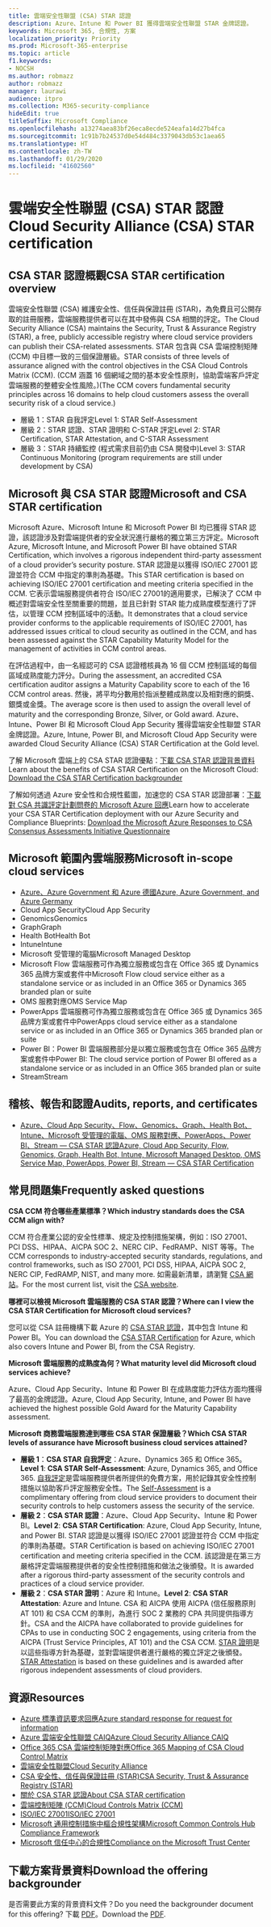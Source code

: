 ```yaml
---
title: 雲端安全性聯盟 (CSA) STAR 認證
description: Azure、Intune 和 Power BI 獲得雲端安全性聯盟 STAR 金牌認證。
keywords: Microsoft 365, 合規性, 方案
localization_priority: Priority
ms.prod: Microsoft-365-enterprise
ms.topic: article
f1.keywords:
- NOCSH
ms.author: robmazz
author: robmazz
manager: laurawi
audience: itpro
ms.collection: M365-security-compliance
hideEdit: true
titleSuffix: Microsoft Compliance
ms.openlocfilehash: a13274aea83bf26eca8ecde524eafa14d27b4fca
ms.sourcegitcommit: 1c91b7b24537d0e54d484c3379043db53c1aea65
ms.translationtype: HT
ms.contentlocale: zh-TW
ms.lasthandoff: 01/29/2020
ms.locfileid: "41602560"
---
```

# <a name="cloud-security-alliance-csa-star-certification"></a><span data-ttu-id="32140-104">雲端安全性聯盟 (CSA) STAR 認證</span><span class="sxs-lookup"><span data-stu-id="32140-104">Cloud Security Alliance (CSA) STAR certification</span></span>

## <a name="csa-star-certification-overview"></a><span data-ttu-id="32140-105">CSA STAR 認證概觀</span><span class="sxs-lookup"><span data-stu-id="32140-105">CSA STAR certification overview</span></span>

<span data-ttu-id="32140-106">雲端安全性聯盟 (CSA) 維護安全性、信任與保證註冊 (STAR)，為免費且可公開存取的註冊服務，雲端服務提供者可以在其中發佈與 CSA 相關的評定。</span><span class="sxs-lookup"><span data-stu-id="32140-106">The Cloud Security Alliance (CSA) maintains the Security, Trust & Assurance Registry (STAR), a free, publicly accessible registry where cloud service providers can publish their CSA-related assessments.</span></span> <span data-ttu-id="32140-107">STAR 包含與 CSA 雲端控制矩陣 (CCM) 中目標一致的三個保證層級。</span><span class="sxs-lookup"><span data-stu-id="32140-107">STAR consists of three levels of assurance aligned with the control objectives in the CSA Cloud Controls Matrix (CCM).</span></span> <span data-ttu-id="32140-108">(CCM 涵蓋 16 個網域之間的基本安全性原則，協助雲端客戶評定雲端服務的整體安全性風險。)</span><span class="sxs-lookup"><span data-stu-id="32140-108">(The CCM covers fundamental security principles across 16 domains to help cloud customers assess the overall security risk of a cloud service.)</span></span>

- <span data-ttu-id="32140-109">層級 1：STAR 自我評定</span><span class="sxs-lookup"><span data-stu-id="32140-109">Level 1: STAR Self-Assessment</span></span>
- <span data-ttu-id="32140-110">層級 2：STAR 認證、STAR 證明和 C-STAR 評定</span><span class="sxs-lookup"><span data-stu-id="32140-110">Level 2: STAR Certification, STAR Attestation, and C-STAR Assessment</span></span>
- <span data-ttu-id="32140-111">層級 3：STAR 持續監控 (程式需求目前仍由 CSA 開發中)</span><span class="sxs-lookup"><span data-stu-id="32140-111">Level 3: STAR Continuous Monitoring (program requirements are still under development by CSA)</span></span>

## <a name="microsoft-and-csa-star-certification"></a><span data-ttu-id="32140-112">Microsoft 與 CSA STAR 認證</span><span class="sxs-lookup"><span data-stu-id="32140-112">Microsoft and CSA STAR certification</span></span>

<span data-ttu-id="32140-113">Microsoft Azure、Microsoft Intune 和 Microsoft Power BI 均已獲得 STAR 認證，該認證涉及對雲端提供者的安全狀況進行嚴格的獨立第三方評定。</span><span class="sxs-lookup"><span data-stu-id="32140-113">Microsoft Azure, Microsoft Intune, and Microsoft Power BI have obtained STAR Certification, which involves a rigorous independent third-party assessment of a cloud provider’s security posture.</span></span> <span data-ttu-id="32140-114">STAR 認證是以獲得 ISO/IEC 27001 認證並符合 CCM 中指定的準則為基礎。</span><span class="sxs-lookup"><span data-stu-id="32140-114">This STAR certification is based on achieving ISO/IEC 27001 certification and meeting criteria specified in the CCM.</span></span> <span data-ttu-id="32140-115">它表示雲端服務提供者符合 ISO/IEC 27001的適用要求，已解決了 CCM 中概述對雲端安全性至關重要的問題，並且已針對 STAR 能力成熟度模型進行了評估，以管理 CCM 控制區域中的活動。</span><span class="sxs-lookup"><span data-stu-id="32140-115">It demonstrates that a cloud service provider conforms to the applicable requirements of ISO/IEC 27001, has addressed issues critical to cloud security as outlined in the CCM, and has been assessed against the STAR Capability Maturity Model for the management of activities in CCM control areas.</span></span>  
  
<span data-ttu-id="32140-116">在評估過程中，由一名經認可的 CSA 認證稽核員為 16 個 CCM 控制區域的每個區域成熟度能力評分。</span><span class="sxs-lookup"><span data-stu-id="32140-116">During the assessment, an accredited CSA certification auditor assigns a Maturity Capability score to each of the 16 CCM control areas.</span></span> <span data-ttu-id="32140-117">然後，將平均分數用於指派整體成熟度以及相對應的銅獎、銀獎或金獎。</span><span class="sxs-lookup"><span data-stu-id="32140-117">The average score is then used to assign the overall level of maturity and the corresponding Bronze, Silver, or Gold award.</span></span> <span data-ttu-id="32140-118">Azure、Intune、Power BI 和 Microsoft Cloud App Security 獲得雲端安全性聯盟 STAR 金牌認證。</span><span class="sxs-lookup"><span data-stu-id="32140-118">Azure, Intune, Power BI, and Microsoft Cloud App Security were awarded Cloud Security Alliance (CSA) STAR Certification at the Gold level.</span></span>  
  
<span data-ttu-id="32140-119">了解 Microsoft 雲端上的 CSA STAR 認證優點：[下載 CSA STAR 認證背景資料](https://aka.ms/csastar-certification-backgrounder)</span><span class="sxs-lookup"><span data-stu-id="32140-119">Learn about the benefits of CSA STAR Certification on the Microsoft Cloud: [Download the CSA STAR Certification backgrounder](https://aka.ms/csastar-certification-backgrounder)</span></span>

<span data-ttu-id="32140-120">了解如何透過 Azure 安全性和合規性藍圖，加速您的 CSA STAR 認證部署：[下載對 CSA 共識評定計劃問卷的 Microsoft Azure 回應](https://gallery.technet.microsoft.com/Azure-Responses-to-CSA-46034a11)</span><span class="sxs-lookup"><span data-stu-id="32140-120">Learn how to accelerate your CSA STAR Certification deployment with our Azure Security and Compliance Blueprints: [Download the Microsoft Azure Responses to CSA Consensus Assessments Initiative Questionnaire](https://gallery.technet.microsoft.com/Azure-Responses-to-CSA-46034a11)</span></span>

## <a name="microsoft-in-scope-cloud-services"></a><span data-ttu-id="32140-121">Microsoft 範圍內雲端服務</span><span class="sxs-lookup"><span data-stu-id="32140-121">Microsoft in-scope cloud services</span></span>

- [<span data-ttu-id="32140-122">Azure、Azure Government 和 Azure 德國</span><span class="sxs-lookup"><span data-stu-id="32140-122">Azure, Azure Government, and Azure Germany</span></span>](https://aka.ms/AzureCompliance)
- <span data-ttu-id="32140-123">Cloud App Security</span><span class="sxs-lookup"><span data-stu-id="32140-123">Cloud App Security</span></span>
- <span data-ttu-id="32140-124">Genomics</span><span class="sxs-lookup"><span data-stu-id="32140-124">Genomics</span></span>
- <span data-ttu-id="32140-125">Graph</span><span class="sxs-lookup"><span data-stu-id="32140-125">Graph</span></span>
- <span data-ttu-id="32140-126">Health Bot</span><span class="sxs-lookup"><span data-stu-id="32140-126">Health Bot</span></span>
- <span data-ttu-id="32140-127">Intune</span><span class="sxs-lookup"><span data-stu-id="32140-127">Intune</span></span>
- <span data-ttu-id="32140-128">Microsoft 受管理的電腦</span><span class="sxs-lookup"><span data-stu-id="32140-128">Microsoft Managed Desktop</span></span>
- <span data-ttu-id="32140-129">Microsoft Flow 雲端服務可作為獨立服務或包含在 Office 365 或 Dynamics 365 品牌方案或套件中</span><span class="sxs-lookup"><span data-stu-id="32140-129">Microsoft Flow cloud service either as a standalone service or as included in an Office 365 or Dynamics 365 branded plan or suite</span></span>
- <span data-ttu-id="32140-130">OMS 服務對應</span><span class="sxs-lookup"><span data-stu-id="32140-130">OMS Service Map</span></span>
- <span data-ttu-id="32140-131">PowerApps 雲端服務可作為獨立服務或包含在 Office 365 或 Dynamics 365 品牌方案或套件中</span><span class="sxs-lookup"><span data-stu-id="32140-131">PowerApps cloud service either as a standalone service or as included in an Office 365 or Dynamics 365 branded plan or suite</span></span>
- <span data-ttu-id="32140-132">Power BI：Power BI 雲端服務部分是以獨立服務或包含在 Office 365 品牌方案或套件中</span><span class="sxs-lookup"><span data-stu-id="32140-132">Power BI: The cloud service portion of Power BI offered as a standalone service or as included in an Office 365 branded plan or suite</span></span>
- <span data-ttu-id="32140-133">Stream</span><span class="sxs-lookup"><span data-stu-id="32140-133">Stream</span></span>

## <a name="audits-reports-and-certificates"></a><span data-ttu-id="32140-134">稽核、報告和認證</span><span class="sxs-lookup"><span data-stu-id="32140-134">Audits, reports, and certificates</span></span>

- [<span data-ttu-id="32140-135">Azure、Cloud App Security、Flow、Genomics、Graph、Health Bot、Intune、Microsoft 受管理的電腦、OMS 服務對應、PowerApps、Power BI、Stream — CSA STAR 認證</span><span class="sxs-lookup"><span data-stu-id="32140-135">Azure, Cloud App Security, Flow, Genomics, Graph, Health Bot, Intune, Microsoft Managed Desktop, OMS Service Map, PowerApps, Power BI, Stream — CSA STAR Certification</span></span>](https://servicetrust.microsoft.com/Documents/ComplianceReports?command=Download&downloadType=Document&downloadId=6d07d7e3-da62-4153-a91c-14d259dac9f1&docTab=4ce99610-c9c0-11e7-8c2c-f908a777fa4d_ISO_Reports)

## <a name="frequently-asked-questions"></a><span data-ttu-id="32140-136">常見問題集</span><span class="sxs-lookup"><span data-stu-id="32140-136">Frequently asked questions</span></span>

<span data-ttu-id="32140-137">**CSA CCM 符合哪些產業標準？**</span><span class="sxs-lookup"><span data-stu-id="32140-137">**Which industry standards does the CSA CCM align with?**</span></span>

<span data-ttu-id="32140-138">CCM 符合產業公認的安全性標準、規定及控制措施架構，例如：ISO 27001、PCI DSS、HIPAA、AICPA SOC 2、NERC CIP、FedRAMP、NIST 等等。</span><span class="sxs-lookup"><span data-stu-id="32140-138">The CCM corresponds to industry-accepted security standards, regulations, and control frameworks, such as ISO 27001, PCI DSS, HIPAA, AICPA SOC 2, NERC CIP, FedRAMP, NIST, and many more.</span></span> <span data-ttu-id="32140-139">如需最新清單，請瀏覽 [CSA 網站](https://cloudsecurityalliance.org/)。</span><span class="sxs-lookup"><span data-stu-id="32140-139">For the most current list, visit the [CSA website](https://cloudsecurityalliance.org/).</span></span>

<span data-ttu-id="32140-140">**哪裡可以檢視 Microsoft 雲端服務的 CSA STAR 認證？**</span><span class="sxs-lookup"><span data-stu-id="32140-140">**Where can I view the CSA STAR Certification for Microsoft cloud services?**</span></span>

<span data-ttu-id="32140-141">您可以從 CSA 註冊機構下載 Azure 的 [CSA STAR 認證](https://aka.ms/csastar-certification)，其中包含 Intune 和 Power BI。</span><span class="sxs-lookup"><span data-stu-id="32140-141">You can download the [CSA STAR Certification](https://aka.ms/csastar-certification) for Azure, which also covers Intune and Power BI, from the CSA Registry.</span></span>

<span data-ttu-id="32140-142">**Microsoft 雲端服務的成熟度為何？**</span><span class="sxs-lookup"><span data-stu-id="32140-142">**What maturity level did Microsoft cloud services achieve?**</span></span>

<span data-ttu-id="32140-143">Azure、Cloud App Security、Intune 和 Power BI 在成熟度能力評估方面均獲得了最高的金牌認證。</span><span class="sxs-lookup"><span data-stu-id="32140-143">Azure, Cloud App Security, Intune, and Power BI have achieved the highest possible Gold Award for the Maturity Capability assessment.</span></span>

<span data-ttu-id="32140-144">**Microsoft 商務雲端服務達到哪些 CSA STAR 保證層級？**</span><span class="sxs-lookup"><span data-stu-id="32140-144">**Which CSA STAR levels of assurance have Microsoft business cloud services attained?**</span></span>

- <span data-ttu-id="32140-145">**層級 1**：**CSA STAR 自我評定**：Azure、Dynamics 365 和 Office 365。</span><span class="sxs-lookup"><span data-stu-id="32140-145">**Level 1**: **CSA STAR Self-Assessment**: Azure, Dynamics 365, and Office 365.</span></span> <span data-ttu-id="32140-146">[自我評定](offering-csa-star-self-assessment.md)是雲端服務提供者所提供的免費方案，用於記錄其安全性控制措施以協助客戶評定服務安全性。</span><span class="sxs-lookup"><span data-stu-id="32140-146">The [Self-Assessment](offering-csa-star-self-assessment.md) is a complimentary offering from cloud service providers to document their security controls to help customers assess the security of the service.</span></span>
- <span data-ttu-id="32140-147">**層級 2**：**CSA STAR 認證**：Azure、Cloud App Security、Intune 和 Power BI。</span><span class="sxs-lookup"><span data-stu-id="32140-147">**Level 2**: **CSA STAR Certification**: Azure, Cloud App Security, Intune, and Power BI.</span></span> <span data-ttu-id="32140-148">STAR 認證是以獲得 ISO/IEC 27001 認證並符合 CCM 中指定的準則為基礎。</span><span class="sxs-lookup"><span data-stu-id="32140-148">STAR Certification is based on achieving ISO/IEC 27001 certification and meeting criteria specified in the CCM.</span></span> <span data-ttu-id="32140-149">該認證是在第三方嚴格評定雲端服務提供者的安全性控制措施和做法之後頒發。</span><span class="sxs-lookup"><span data-stu-id="32140-149">It is awarded after a rigorous third-party assessment of the security controls and practices of a cloud service provider.</span></span>
- <span data-ttu-id="32140-150">**層級 2**：**CSA STAR 證明**：Azure 和 Intune。</span><span class="sxs-lookup"><span data-stu-id="32140-150">**Level 2**: **CSA STAR Attestation**: Azure and Intune.</span></span> <span data-ttu-id="32140-151">CSA 和 AICPA 使用 AICPA (信任服務原則 AT 101) 和 CSA CCM 的準則，為進行 SOC 2 業務的 CPA 共同提供指導方針。</span><span class="sxs-lookup"><span data-stu-id="32140-151">CSA and the AICPA have collaborated to provide guidelines for CPAs to use in conducting SOC 2 engagements, using criteria from the AICPA (Trust Service Principles, AT 101) and the CSA CCM.</span></span> <span data-ttu-id="32140-152">[STAR 證明](offering-CSA-STAR-Attestation.md)是以這些指導方針為基礎，並對雲端提供者進行嚴格的獨立評定之後頒發。</span><span class="sxs-lookup"><span data-stu-id="32140-152">[STAR Attestation](offering-CSA-STAR-Attestation.md) is based on these guidelines and is awarded after rigorous independent assessments of cloud providers.</span></span>

## <a name="resources"></a><span data-ttu-id="32140-153">資源</span><span class="sxs-lookup"><span data-stu-id="32140-153">Resources</span></span>

- [<span data-ttu-id="32140-154">Azure 標準資訊要求回應</span><span class="sxs-lookup"><span data-stu-id="32140-154">Azure standard response for request for information</span></span>](https://aka.ms/AzureStandardRequestForInformation)
- [<span data-ttu-id="32140-155">Azure 雲端安全性聯盟 CAIQ</span><span class="sxs-lookup"><span data-stu-id="32140-155">Azure Cloud Security Alliance CAIQ</span></span>](https://aka.ms/AzureCSACAIQ)
- [<span data-ttu-id="32140-156">Office 365 CSA 雲端控制矩陣對應</span><span class="sxs-lookup"><span data-stu-id="32140-156">Office 365 Mapping of CSA Cloud Control Matrix</span></span>](https://aka.ms/Office365CSACloudControlMatrix)
- [<span data-ttu-id="32140-157">雲端安全性聯盟</span><span class="sxs-lookup"><span data-stu-id="32140-157">Cloud Security Alliance</span></span>](https://cloudsecurityalliance.org/)
- [<span data-ttu-id="32140-158">CSA 安全性、信任與保證註冊 (STAR)</span><span class="sxs-lookup"><span data-stu-id="32140-158">CSA Security, Trust & Assurance Registry (STAR)</span></span>](https://cloudsecurityalliance.org/star/)
- [<span data-ttu-id="32140-159">關於 CSA STAR 認證</span><span class="sxs-lookup"><span data-stu-id="32140-159">About CSA STAR certification</span></span>](https://cloudsecurityalliance.org/star/certification/)
- [<span data-ttu-id="32140-160">雲端控制矩陣 (CCM)</span><span class="sxs-lookup"><span data-stu-id="32140-160">Cloud Controls Matrix (CCM)</span></span>](https://cloudsecurityalliance.org/group/cloud-controls-matrix/)
- [<span data-ttu-id="32140-161">ISO/IEC 27001</span><span class="sxs-lookup"><span data-stu-id="32140-161">ISO/IEC 27001</span></span>](offering-iso-27001.md)
- [<span data-ttu-id="32140-162">Microsoft 通用控制措施中樞合規性架構</span><span class="sxs-lookup"><span data-stu-id="32140-162">Microsoft Common Controls Hub Compliance Framework</span></span>](https://www.microsoft.com/trust-center/compliance/compliance-overview)
- [<span data-ttu-id="32140-163">Microsoft 信任中心的合規性</span><span class="sxs-lookup"><span data-stu-id="32140-163">Compliance on the Microsoft Trust Center</span></span>](https://www.microsoft.com/trust-center/compliance/compliance-overview)

## <a name="download-the-offering-backgrounder"></a><span data-ttu-id="32140-164">下載方案背景資料</span><span class="sxs-lookup"><span data-stu-id="32140-164">Download the offering backgrounder</span></span>

<span data-ttu-id="32140-165">是否需要此方案的背景資料文件？</span><span class="sxs-lookup"><span data-stu-id="32140-165">Do you need the backgrounder document for this offering?</span></span> <span data-ttu-id="32140-166">下載 [PDF](https://download.microsoft.com/download/C/3/6/C36C6DBB-AF39-44A2-B6C6-50CC6E4991D7/CSA-STAR-Certification-Compliance.pdf)。</span><span class="sxs-lookup"><span data-stu-id="32140-166">Download the [PDF](https://download.microsoft.com/download/C/3/6/C36C6DBB-AF39-44A2-B6C6-50CC6E4991D7/CSA-STAR-Certification-Compliance.pdf).</span></span>
